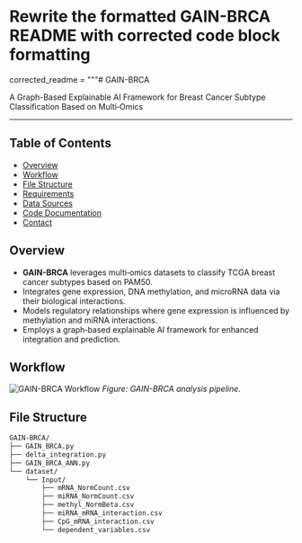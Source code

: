 # Rewrite the formatted GAIN-BRCA README with corrected code block formatting
corrected_readme = """# GAIN-BRCA

A Graph-Based Explainable AI Framework for Breast Cancer Subtype Classification Based on Multi‑Omics

---

## Table of Contents

- [Overview](#overview)
- [Workflow](#workflow)
- [File Structure](#file-structure)
- [Requirements](#requirements)
- [Data Sources](#data-sources)
- [Code Documentation](#code-documentation)
- [Contact](#contact)

## Overview

- **GAIN-BRCA** leverages multi‑omics datasets to classify TCGA breast cancer subtypes based on PAM50.
- Integrates gene expression, DNA methylation, and microRNA data via their biological interactions.
- Models regulatory relationships where gene expression is influenced by methylation and miRNA interactions.
- Employs a graph‑based explainable AI framework for enhanced integration and prediction.

## Workflow

![GAIN-BRCA Workflow](https://github.com/user-attachments/assets/f07b3481-a831-40ec-874e-558af3c8e2e9)
*Figure: GAIN-BRCA analysis pipeline.*

## File Structure

```bash
GAIN-BRCA/
├── GAIN_BRCA.py
├── delta_integration.py
├── GAIN_BRCA_ANN.py
└── dataset/
    └── Input/
        ├── mRNA_NormCount.csv
        ├── miRNA_NormCount.csv
        ├── methyl_NormBeta.csv
        ├── miRNA_mRNA_interaction.csv
        ├── CpG_mRNA_interaction.csv
        └── dependent_variables.csv
